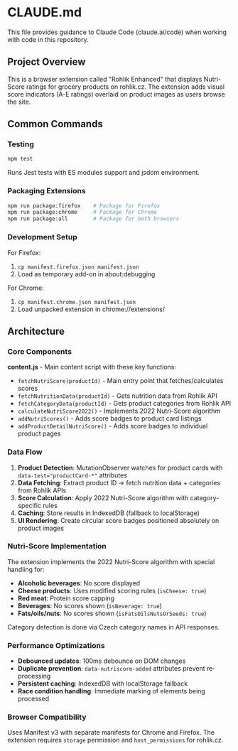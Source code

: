 # CLAUDE.md

This file provides guidance to Claude Code (claude.ai/code) when working with code in this repository.

## Project Overview

This is a browser extension called "Rohlik Enhanced" that displays Nutri-Score ratings for grocery products on rohlik.cz. The extension adds visual score indicators (A-E ratings) overlaid on product images as users browse the site.

## Common Commands

### Testing
```bash
npm test
```
Runs Jest tests with ES modules support and jsdom environment.

### Packaging Extensions
```bash
npm run package:firefox    # Package for Firefox
npm run package:chrome     # Package for Chrome  
npm run package:all        # Package for both browsers
```

### Development Setup
For Firefox:
1. `cp manifest.firefox.json manifest.json`
2. Load as temporary add-on in about:debugging

For Chrome:
1. `cp manifest.chrome.json manifest.json`  
2. Load unpacked extension in chrome://extensions/

## Architecture

### Core Components

**content.js** - Main content script with these key functions:
- `fetchNutriScore(productId)` - Main entry point that fetches/calculates scores
- `fetchNutritionData(productId)` - Gets nutrition data from Rohlik API
- `fetchCategoryData(productId)` - Gets product categories from Rohlik API  
- `calculateNutriScore2022()` - Implements 2022 Nutri-Score algorithm
- `addNutriScores()` - Adds score badges to product card listings
- `addProductDetailNutriScore()` - Adds score badges to individual product pages

### Data Flow

1. **Product Detection**: MutationObserver watches for product cards with `data-test="productCard-*"` attributes
2. **Data Fetching**: Extract product ID → fetch nutrition data + categories from Rohlik APIs
3. **Score Calculation**: Apply 2022 Nutri-Score algorithm with category-specific rules
4. **Caching**: Store results in IndexedDB (fallback to localStorage)
5. **UI Rendering**: Create circular score badges positioned absolutely on product images

### Nutri-Score Implementation

The extension implements the 2022 Nutri-Score algorithm with special handling for:
- **Alcoholic beverages**: No score displayed
- **Cheese products**: Uses modified scoring rules (`isCheese: true`)
- **Red meat**: Protein score capping
- **Beverages**: No scores shown (`isBeverage: true`) 
- **Fats/oils/nuts**: No scores shown (`isFatsOilsNutsOrSeeds: true`)

Category detection is done via Czech category names in API responses.

### Performance Optimizations

- **Debounced updates**: 100ms debounce on DOM changes
- **Duplicate prevention**: `data-nutriscore-added` attributes prevent re-processing
- **Persistent caching**: IndexedDB with localStorage fallback
- **Race condition handling**: Immediate marking of elements being processed

### Browser Compatibility

Uses Manifest v3 with separate manifests for Chrome and Firefox. The extension requires `storage` permission and `host_permissions` for rohlik.cz.